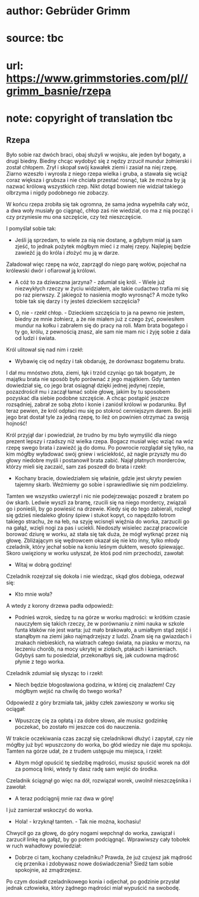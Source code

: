 # author: Gebrüder Grimm
# source: tbc
# url: https://www.grimmstories.com/pl//grimm_basnie/rzepa
# note: copyright of translation tbc

## Rzepa 

Było sobie raz dwóch braci, obaj służyli w wojsku, ale jeden był bogaty,
a drugi biedny. Biedny chcąc wydobyć się z nędzy zrzucił mundur
żołnierski i został chłopem. Zrył i skopał swój kawałek ziemi i zasiał
na niej rzepę. Ziarno wzeszło i wyrosła z niego rzepa wielka i gruba, a
stawała się wciąż coraz większa i grubsza i nie chciała przestać rosnąć,
tak że można by ją nazwać królową wszystkich rzep. Nikt dotąd bowiem nie
widział takiego olbrzyma i nigdy podobnego nie zobaczy.

W końcu rzepa zrobiła się tak ogromna, że sama jedna wypełniła cały wóz,
a dwa woły musiały go ciągnąć, chłop zaś nie wiedział, co ma z nią
począć i czy przyniesie mu ona szczęście, czy też nieszczęście.

I pomyślał sobie tak:

- Jeśli ją sprzedam, to wiele za nią nie dostanę, a gdybym miał ją sam
zjeść, to jednak pożytek mógłbym mieć i z małej rzepy. Najlepiej będzie
zawieźć ją do króla i złożyć mu ją w darze.

Załadował więc rzepę na wóz, zaprzągł do niego parę wołów, pojechał na
królewski dwór i ofiarował ją królowi.

- A cóż to za dziwaczna jarzyna? - zdumiał się król. - Wiele już
niezwykłych rzeczy w życiu widziałem, ale takie cudactwo trafia mi się
po raz pierwszy. Z jakiegoż to nasienia mogło wyrosnąć? A może tylko
tobie tak się darzy i ty jesteś dzieckiem szczęścia?

- O, nie - rzekł chłop. - Dzieckiem szczęścia to ja na pewno nie
jestem, biedny ze mnie żołnierz, a że nie miałem już z czego żyć,
powiesiłem mundur na kołku i zabrałem się do pracy na roli. Mam brata
bogatego i ty go, królu, z pewnością znasz, ale sam nie mam nic i żyję
sobie z dala od ludzi i świata.

Król ulitował się nad nim i rzekł:

- Wybawię cię od nędzy i tak obdaruję, że dorównasz bogatemu bratu.

I dał mu mnóstwo złota, ziemi, łąk i trzód czyniąc go tak bogatym, że
majątku brata nie sposób było porównać z jego majątkiem. Gdy tamten
dowiedział się, co jego brat osiągnął dzięki jednej jedynej rzepie,
pozazdrościł mu i zaczął łamać sobie głowę, jakim by tu sposobem
pozyskać dla siebie podobne szczęście. A chcąc postąpić jeszcze
rozsądniej, zabrał ze sobą złoto i konie i zaniósł królowi w podarunku.
Był teraz pewien, że król odpłaci mu się po stokroć cenniejszym darem.
Bo jeśli jego brat dostał tyle za jedną rzepę, to ileż on powinien
otrzymać za swoją hojność!

Król przyjął dar i powiedział, że trudno by mu było wymyślić dla niego
prezent lepszy i rzadszy niż wielka rzepa. Bogacz musiał więc wziąć na
wóz rzepę swego brata i zawieźć ją do domu. Po powrocie rozglądał się
tylko, na kim mógłby wyładować swój gniew i wściekłość, aż nagle
przyszły mu do głowy niedobre myśli i postanowił brata zabić. Najął
płatnych morderców, którzy mieli się zaczaić, sam zaś poszedł do brata i
rzekł:

- Kochany bracie, dowiedziałem się właśnie, gdzie jest ukryty pewien
tajemny skarb. Weźmiemy go sobie i sprawiedliwie się nim podzielimy.

Tamten we wszystko uwierzył i nic nie podejrzewając poszedł z bratem po
ów skarb. Ledwie wyszli za bramę, rzucili się na niego mordercy,
związali go i ponieśli, by go powiesić na drzewie. Kiedy się do tego
zabierali, rozległ się gdzieś niedaleko głośny śpiew i stukot kopyt, co
napędziło łotrom takiego strachu, że na łeb, na szyję wcisnęli więźnia
do worka, zarzucili go na gałąź, wzięli nogi za pas i uciekli. Niedoszły
wisielec zaczął pracowicie borować dziurę w worku, aż stała się tak
duża, że mógł wytknąć przez nią głowę. Zbliżającym się wędrowcem okazał
się nie kto inny, tylko młody czeladnik, który jechał sobie na koniu
leśnym duktem, wesoło śpiewając. Skoro uwięziony w worku usłyszał, że
ktoś pod nim przechodzi, zawołał:

- Witaj w dobrą godzinę!

Czeladnik rozejrzał się dokoła i nie wiedząc, skąd głos dobiega, odezwał
się:

- Kto mnie woła?

A wtedy z korony drzewa padła odpowiedź:

- Podnieś wzrok, siedzę tu na górze w worku mądrości: w krótkim czasie
nauczyłem się takich rzeczy, że w porównaniu z nimi nauka w szkole funta
kłaków nie jest warta: już mało brakowało, a umiałbym stąd zejść i
stanąłbym na ziemi jako najmądrzejszy z ludzi. Znam się na gwiazdach i
znakach niebieskich, na wiatrach całego świata, na piasku w morzu, na
leczeniu chorób, na mocy ukrytej w ziołach, ptakach i kamieniach. Gdybyś
sam tu posiedział, przekonałbyś się, jak cudowna mądrość płynie z tego
worka.

Czeladnik zdumiał się słysząc to i rzekł:

- Niech będzie błogosławiona godzina, w której cię znalazłem! Czy
mógłbym wejść na chwilę do twego worka?

Odpowiedź z góry brzmiała tak, jakby człek zawieszony w worku się
ociągał:

- Wpuszczę cię za opłatą i za dobre słowo, ale musisz godzinkę
poczekać, bo zostało mi jeszcze coś do nauczenia.

W trakcie oczekiwania czas zaczął się czeladnikowi dłużyć i zapytał, czy
nie mógłby już być wpuszczony do worka, bo głód wiedzy nie daje mu
spokoju. Tamten na górze udał, że z trudem ustępuje mu miejsca, i rzekł:

- Abym mógł opuścić tę siedzibę mądrości, musisz spuścić worek na dół
za pomocą linki, wtedy ty dasz radę sam wejść do środka.

Czeladnik ściągnął go więc na dół, rozwiązał worek, uwolnił
nieszczęśnika i zawołał:

- A teraz podciągnij mnie raz dwa w górę!

I już zamierzał wskoczyć do worka.

- Hola! - krzyknął tamten. - Tak nie można, kochasiu!

Chwycił go za głowę, do góry nogami wepchnął do worka, zawiązał i
zarzucił linkę na gałąź, by go potem podciągnąć. Wprawiwszy cały tobołek
w ruch wahadłowy powiedział:

- Dobrze ci tam, kochany czeladniku? Prawda, że już czujesz jak mądrość
cię przenika i zdobywasz nowe doświadczenia? Siedź tam sobie spokojnie,
aż zmądrzejesz.

Po czym dosiadł czeladnikowego konia i odjechał, po godzinie przysłał
jednak człowieka, który żądnego mądrości miał wypuścić na swobodę.
